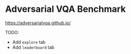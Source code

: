 # Adversarial VQA Benchmark

https://adversarialvqa.github.io/

TODO:
- Add `explore` tab
- Add `leaderboard` tab
